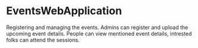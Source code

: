 # EventsWebApplication
Registering and managing the events. Admins can register and upload the upcoming event details. People can view mentioned event details, intrested folks can attend the sessions.

